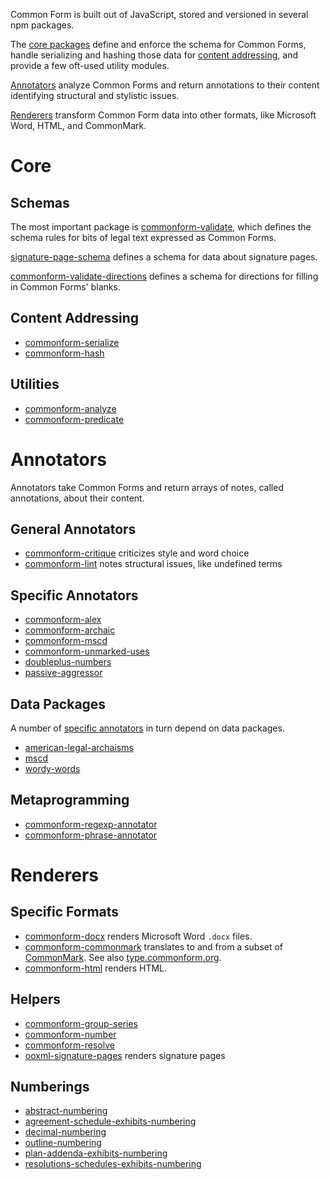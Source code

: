 Common Form is built out of JavaScript, stored and versioned in several npm packages.

The [core packages](#core) define and enforce the schema for Common Forms, handle serializing and hashing those data for [content addressing](https://en.wikipedia.org/wiki/Content-addressable_storage), and provide a few oft-used utility modules.

[Annotators](#annotators) analyze Common Forms and return annotations to their content identifying structural and stylistic issues.

[Renderers](#renders) transform Common Form data into other formats, like Microsoft Word, HTML, and CommonMark.

# Core

## Schemas

The most important package is [commonform-validate](https://www.npmjs.com/package/commonform-validate), which defines the schema rules for bits of legal text expressed as Common Forms.

[signature-page-schema](https://www.npmjs.com/package/signature-page-schema) defines a schema for data about signature pages.

[commonform-validate-directions](https://www.npmjs.com/package/commonform-validate-directions) defines a schema for directions for filling in Common Forms' blanks.

## Content Addressing

- [commonform-serialize](https://www.npmjs.com/package/commonform-serialize)
- [commonform-hash](https://www.npmjs.com/package/commonform-hash)

## Utilities

- [commonform-analyze](https://www.npmjs.com/package/commonform-analyze)
- [commonform-predicate](https://www.npmjs.com/package/commonform-predicate)

# Annotators

Annotators take Common Forms and return arrays of notes, called annotations, about their content.

## General Annotators

- [commonform-critique](https://www.npmjs.com/package/commonform-critique) criticizes style and word choice
- [commonform-lint](https://www.npmjs.com/package/commonform-lint) notes structural issues, like undefined terms

## Specific Annotators

- [commonform-alex](https://www.npmjs.com/package/commonform-alex)
- [commonform-archaic](https://www.npmjs.com/package/commonform-archaic)
- [commonform-mscd](https://www.npmjs.com/package/commonform-mscd)
- [commonform-unmarked-uses](https://www.npmjs.com/package/commonform-unmarked-uses)
- [doubleplus-numbers](https://www.npmjs.com/package/doubleplus-numbers)
- [passive-aggressor](https://www.npmjs.com/package/passive-aggressor)

## Data Packages

A number of [specific annotators](#specific-annotators) in turn depend on data packages.

- [american-legal-archaisms](https://www.npmjs.com/package/american-legal-archaisms)
- [mscd](https://www.npmjs.com/package/mscd)
- [wordy-words](https://www.npmjs.com/package/wordy-words)

## Metaprogramming

- [commonform-regexp-annotator](https://www.npmjs.com/package/commonform-regexp-annotator)
- [commonform-phrase-annotator](https://www.npmjs.com/package/commonform-phrase-annotator)

# Renderers

## Specific Formats

- [commonform-docx](https://www.npmjs.com/package/commonform-docx) renders Microsoft Word `.docx` files.
- [commonform-commonmark](https://www.npmjs.com/package/commonform-commonmark) translates to and from a subset of [CommonMark](https://commonmark.org/).  See also [type.commonform.org](https://type.commonform.org).
- [commonform-html](https://www.npmjs.com/package/commonform-html) renders HTML.

## Helpers

- [commonform-group-series](https://www.npmjs.com/package/commonform-group-series)
- [commonform-number](https://www.npmjs.com/package/commonform-number)
- [commonform-resolve](https://www.npmjs.com/package/commonform-resolve)
- [ooxml-signature-pages](https://www.npmjs.com/package/ooxml-signature-pages) renders signature pages

## Numberings

- [abstract-numbering](https://www.npmjs.com/package/abstract-numbering)
- [agreement-schedule-exhibits-numbering](https://www.npmjs.com/package/agreement-schedule-exhibits-numbering)
- [decimal-numbering](https://www.npmjs.com/package/decimal-numbering)
- [outline-numbering](https://www.npmjs.com/package/outline-numbering)
- [plan-addenda-exhibits-numbering](https://www.npmjs.com/package/plan-addenda-exhibits-numbering)
- [resolutions-schedules-exhibits-numbering](https://www.npmjs.com/package/resolutions-schedules-exhibits-numbering)
